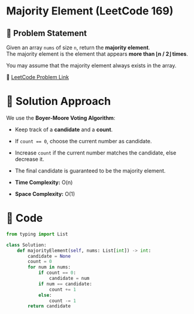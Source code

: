 # Majority Element (LeetCode 169)

## 📌 Problem Statement
Given an array `nums` of size `n`, return the **majority element**.  
The majority element is the element that appears **more than ⌊n / 2⌋ times**.

You may assume that the majority element always exists in the array.

🔗 [LeetCode Problem Link](https://leetcode.com/problems/majority-element/)

# 🚀 Solution Approach
We use the **Boyer-Moore Voting Algorithm**:
- Keep track of a **candidate** and a **count**.
- If `count == 0`, choose the current number as candidate.
- Increase `count` if the current number matches the candidate, else decrease it.
- The final candidate is guaranteed to be the majority element.

- **Time Complexity:** O(n)  
- **Space Complexity:** O(1)

# 📝 Code
```python
from typing import List

class Solution:
    def majorityElement(self, nums: List[int]) -> int:
        candidate = None
        count = 0
        for num in nums:
            if count == 0:
                candidate = num
            if num == candidate:
                count += 1
            else:
                count -= 1
        return candidate
